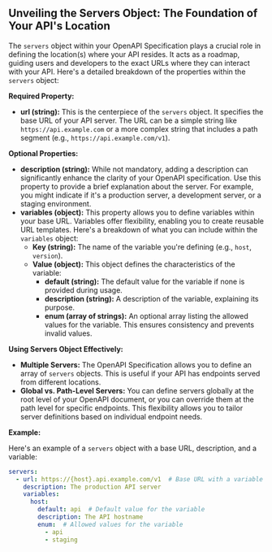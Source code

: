 ## Unveiling the Servers Object: The Foundation of Your API's Location

The `servers` object within your OpenAPI Specification plays a crucial role in defining the location(s) where your API resides. It acts as a roadmap, guiding users and developers to the exact URLs where they can interact with your API. Here's a detailed breakdown of the properties within the `servers` object:

**Required Property:**

* **url (string):**  This is the centerpiece of the `servers` object. It specifies the base URL of your API server. The URL can be a simple string like `https://api.example.com` or a more complex string that includes a path segment (e.g., `https://api.example.com/v1`).

**Optional Properties:**

* **description (string):**  While not mandatory, adding a description can significantly enhance the clarity of your OpenAPI specification. Use this property to provide a brief explanation about the server. For example, you might indicate if it's a production server, a development server, or a staging environment.
* **variables (object):**  This property allows you to define variables within your base URL. Variables offer flexibility, enabling you to create reusable URL templates. Here's a breakdown of what you can include within the `variables` object:
    * **Key (string):**  The name of the variable you're defining (e.g., `host`, `version`).
    * **Value (object):**  This object defines the characteristics of the variable:
        * **default (string):**  The default value for the variable if none is provided during usage.
        * **description (string):**  A description of the variable, explaining its purpose.
        * **enum (array of strings):**  An optional array listing the allowed values for the variable. This ensures consistency and prevents invalid values.

**Using Servers Object Effectively:**

* **Multiple Servers:**  The OpenAPI Specification allows you to define an array of `servers` objects. This is useful if your API has endpoints served from different locations.
* **Global vs. Path-Level Servers:**  You can define servers globally at the root level of your OpenAPI document, or you can override them at the path level for specific endpoints. This flexibility allows you to tailor server definitions based on individual endpoint needs.

**Example:**

Here's an example of a `servers` object with a base URL, description, and a variable:

```yaml
servers:
  - url: https://{host}.api.example.com/v1  # Base URL with a variable
    description: The production API server
    variables:
      host:
        default: api  # Default value for the variable
        description: The API hostname
        enum:  # Allowed values for the variable
          - api
          - staging
```
